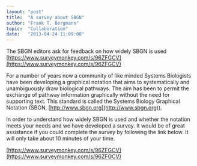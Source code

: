 ```yaml
---
layout: "post"
title:  "A survey about SBGN"
author: "Frank T. Bergmann"
topic:  "Collaboration"
date:   "2013-04-24 11:09:00"
---
```


The SBGN editors ask for feedback on how widely SBGN is used
[https://www.surveymonkey.com/s/96ZFGCV](https://www.surveymonkey.com/s/96ZFGCV)

For a number of years now a community of like minded Systems
Biologists have been developing a graphical notation that aims to
systematically and unambiguously draw biological pathways. The aim has
been to permit the exchange of pathway information graphically without
the need for supporting text. This standard is called the Systems
Biology Graphical Notation (SBGN, [http://www.sbgn.org](http://www.sbgn.org)).

In order to understand how widely SBGN is used and whether the
notation meets your needs and we have developed a survey. It would be
of great assistance if you could complete the survey by following the
link below. It will only take about 10 minutes of your time.

[https://www.surveymonkey.com/s/96ZFGCV](https://www.surveymonkey.com/s/96ZFGCV)


